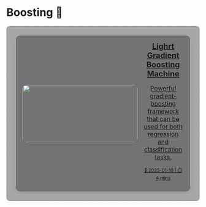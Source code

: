# Boosting 🤖 

<div style="display: flex; flex-direction: column; align-items: center; text-align: center; background-color: rgba(39, 39, 43, 0.4); border: 1px dashed rgba(76, 76, 82, 0.4); border-radius: 8px; padding: 24px; box-sizing: border-box;"><!-- AC GAN -->
<a href="LightGBM" style="padding: 0 2px 0 16px; background-color: rgba(39, 39, 43, 0.4); border: 1px solid rgba(76, 76, 82, 0.4); border-radius: 10px; box-shadow: 0 4px 8px rgba(0,0,0,0.1); overflow: hidden; transition: transform 0.2s; display: flex; align-items: center;">
  <img src="https://miro.medium.com/v2/resize:fit:1400/format:webp/1*rE2Yvjc5h7P_u7wrhieAEg.jpeg" alt="" style="width: 300px; height: 150px; object-fit: cover; border-radius: 10px;" />
  <div style="padding: 15px;">
    <h2 style="margin: 0; font-size: 20px;">Lighrt Gradient Boosting Machine</h2>
    <p style="font-size: 16px;">Powerful gradient-boosting framework that can be used for both regression and classification tasks.</p>
    <p style="font-size: 12px;">📅 2025-01-10 | ⏱️ 4 mins</p>
  </div>
</a>
</div>
